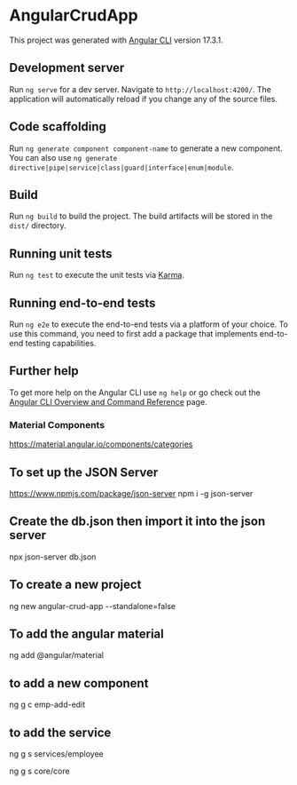 # AngularCrudApp

This project was generated with [Angular CLI](https://github.com/angular/angular-cli) version 17.3.1.

## Development server

Run `ng serve` for a dev server. Navigate to `http://localhost:4200/`. The application will automatically reload if you change any of the source files.

## Code scaffolding

Run `ng generate component component-name` to generate a new component. You can also use `ng generate directive|pipe|service|class|guard|interface|enum|module`.

## Build

Run `ng build` to build the project. The build artifacts will be stored in the `dist/` directory.

## Running unit tests

Run `ng test` to execute the unit tests via [Karma](https://karma-runner.github.io).

## Running end-to-end tests

Run `ng e2e` to execute the end-to-end tests via a platform of your choice. To use this command, you need to first add a package that implements end-to-end testing capabilities.

## Further help

To get more help on the Angular CLI use `ng help` or go check out the [Angular CLI Overview and Command Reference](https://angular.io/cli) page.


### Material Components
https://material.angular.io/components/categories

## To set up the JSON Server
https://www.npmjs.com/package/json-server
npm i -g json-server

## Create the db.json then import it into the json server

npx json-server db.json

## To create a new project

ng new angular-crud-app --standalone=false

## To add the angular material

ng add @angular/material

## to add a new component

ng g c emp-add-edit

## to add the service

ng g s services/employee

ng g s core/core






